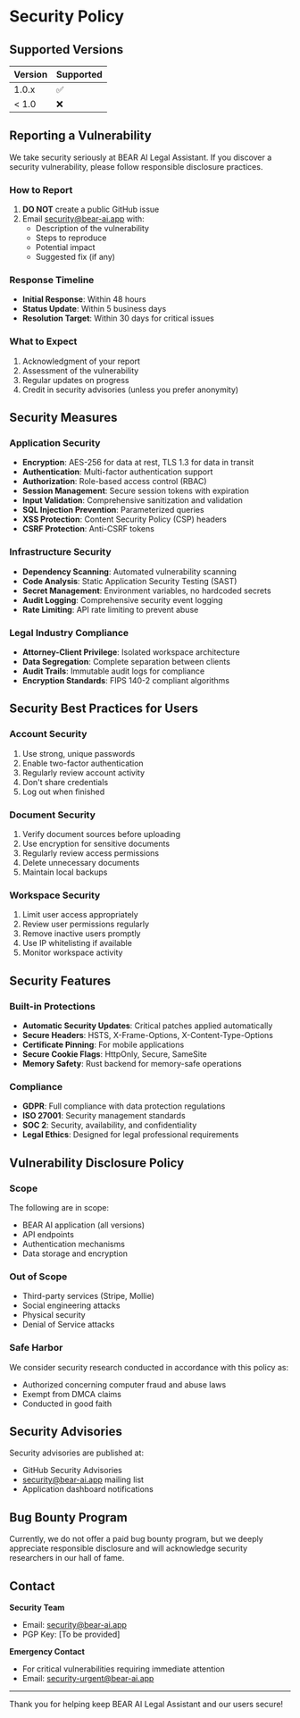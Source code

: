 # Security Policy

## Supported Versions

| Version | Supported          |
| ------- | ------------------ |
| 1.0.x   | :white_check_mark: |
| < 1.0   | :x:                |

## Reporting a Vulnerability

We take security seriously at BEAR AI Legal Assistant. If you discover a security vulnerability, please follow responsible disclosure practices.

### How to Report

1. **DO NOT** create a public GitHub issue
2. Email security@bear-ai.app with:
   - Description of the vulnerability
   - Steps to reproduce
   - Potential impact
   - Suggested fix (if any)

### Response Timeline

- **Initial Response**: Within 48 hours
- **Status Update**: Within 5 business days
- **Resolution Target**: Within 30 days for critical issues

### What to Expect

1. Acknowledgment of your report
2. Assessment of the vulnerability
3. Regular updates on progress
4. Credit in security advisories (unless you prefer anonymity)

## Security Measures

### Application Security

- **Encryption**: AES-256 for data at rest, TLS 1.3 for data in transit
- **Authentication**: Multi-factor authentication support
- **Authorization**: Role-based access control (RBAC)
- **Session Management**: Secure session tokens with expiration
- **Input Validation**: Comprehensive sanitization and validation
- **SQL Injection Prevention**: Parameterized queries
- **XSS Protection**: Content Security Policy (CSP) headers
- **CSRF Protection**: Anti-CSRF tokens

### Infrastructure Security

- **Dependency Scanning**: Automated vulnerability scanning
- **Code Analysis**: Static Application Security Testing (SAST)
- **Secret Management**: Environment variables, no hardcoded secrets
- **Audit Logging**: Comprehensive security event logging
- **Rate Limiting**: API rate limiting to prevent abuse

### Legal Industry Compliance

- **Attorney-Client Privilege**: Isolated workspace architecture
- **Data Segregation**: Complete separation between clients
- **Audit Trails**: Immutable audit logs for compliance
- **Encryption Standards**: FIPS 140-2 compliant algorithms

## Security Best Practices for Users

### Account Security

1. Use strong, unique passwords
2. Enable two-factor authentication
3. Regularly review account activity
4. Don't share credentials
5. Log out when finished

### Document Security

1. Verify document sources before uploading
2. Use encryption for sensitive documents
3. Regularly review access permissions
4. Delete unnecessary documents
5. Maintain local backups

### Workspace Security

1. Limit user access appropriately
2. Review user permissions regularly
3. Remove inactive users promptly
4. Use IP whitelisting if available
5. Monitor workspace activity

## Security Features

### Built-in Protections

- **Automatic Security Updates**: Critical patches applied automatically
- **Secure Headers**: HSTS, X-Frame-Options, X-Content-Type-Options
- **Certificate Pinning**: For mobile applications
- **Secure Cookie Flags**: HttpOnly, Secure, SameSite
- **Memory Safety**: Rust backend for memory-safe operations

### Compliance

- **GDPR**: Full compliance with data protection regulations
- **ISO 27001**: Security management standards
- **SOC 2**: Security, availability, and confidentiality
- **Legal Ethics**: Designed for legal professional requirements

## Vulnerability Disclosure Policy

### Scope

The following are in scope:
- BEAR AI application (all versions)
- API endpoints
- Authentication mechanisms
- Data storage and encryption

### Out of Scope

- Third-party services (Stripe, Mollie)
- Social engineering attacks
- Physical security
- Denial of Service attacks

### Safe Harbor

We consider security research conducted in accordance with this policy as:
- Authorized concerning computer fraud and abuse laws
- Exempt from DMCA claims
- Conducted in good faith

## Security Advisories

Security advisories are published at:
- GitHub Security Advisories
- security@bear-ai.app mailing list
- Application dashboard notifications

## Bug Bounty Program

Currently, we do not offer a paid bug bounty program, but we deeply appreciate responsible disclosure and will acknowledge security researchers in our hall of fame.

## Contact

**Security Team**
- Email: security@bear-ai.app
- PGP Key: [To be provided]

**Emergency Contact**
- For critical vulnerabilities requiring immediate attention
- Email: security-urgent@bear-ai.app

---

Thank you for helping keep BEAR AI Legal Assistant and our users secure!